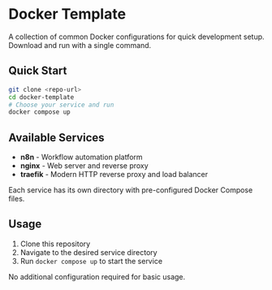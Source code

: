 # Docker Template

A collection of common Docker configurations for quick development setup. Download and run with a single command.

## Quick Start

```bash
git clone <repo-url>
cd docker-template
# Choose your service and run
docker compose up
```

## Available Services

- **n8n** - Workflow automation platform
- **nginx** - Web server and reverse proxy
- **traefik** - Modern HTTP reverse proxy and load balancer

Each service has its own directory with pre-configured Docker Compose files.

## Usage

1. Clone this repository
2. Navigate to the desired service directory
3. Run `docker compose up` to start the service

No additional configuration required for basic usage.